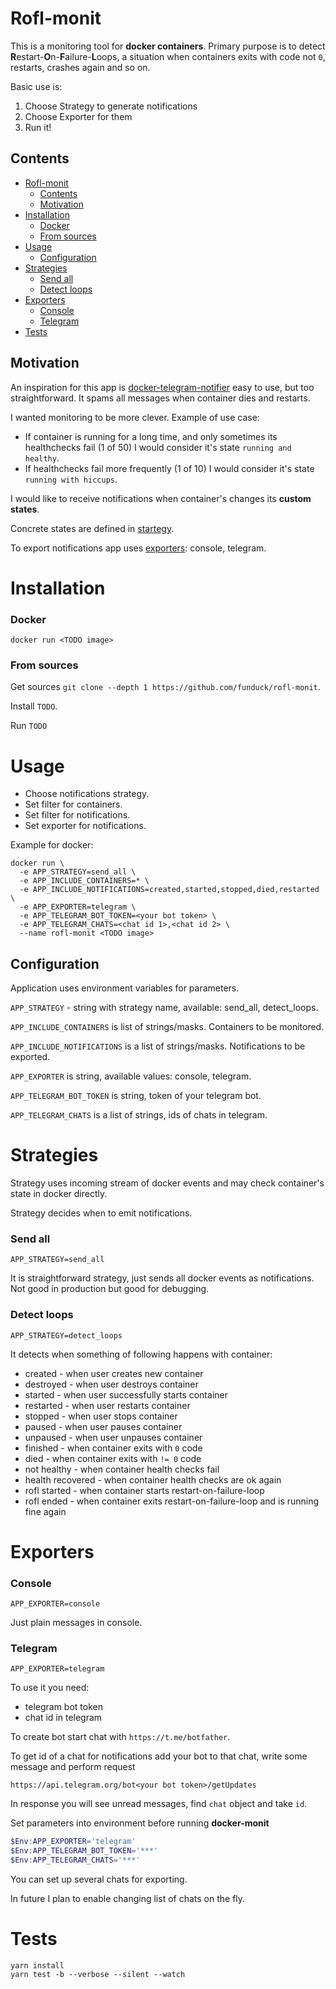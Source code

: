 # Rofl-monit

This is a monitoring tool for **docker containers**. Primary purpose is to detect **R**estart-**O**n-**F**ailure-**L**oops, a situation when containers exits with code not `0`, restarts, crashes again and so on.

Basic use is:
1. Choose Strategy to generate notifications
2. Choose Exporter for them
3. Run it!

## Contents
- [Rofl-monit](#rofl-monit)
  - [Contents](#contents)
  - [Motivation](#motivation)
- [Installation](#installation)
    - [Docker](#docker)
    - [From sources](#from-sources)
- [Usage](#usage)
  - [Configuration](#configuration)
- [Strategies](#strategies)
    - [Send all](#send-all)
    - [Detect loops](#detect-loops)
- [Exporters](#exporters)
    - [Console](#console)
    - [Telegram](#telegram)
- [Tests](#tests)

## Motivation
An inspiration for this app is [docker-telegram-notifier](https://github.com/arefaslani/docker-telegram-notifier) easy to use, but too straightforward. It spams all messages when container dies and restarts.

I wanted monitoring to be more clever.
Example of use case:
* If container is running for a long time, and only sometimes its healthchecks fail (1 of 50) I would consider it's state `running and healthy`.
* If healthchecks fail more frequently (1 of 10) I would consider it's state `running with hiccups`.

I would like to receive notifications when container's changes its **custom states**.

Concrete states are defined in [startegy](#strategies).

To export notifications app uses [exporters](#exporters): console, telegram.

# Installation
### Docker
`docker run <TODO image>`

### From sources
Get sources `git clone --depth 1 https://github.com/funduck/rofl-monit`.

Install `TODO`.

Run `TODO`

# Usage
* Choose notifications strategy.
* Set filter for containers.
* Set filter for notifications.
* Set exporter for notifications.

Example for docker:
```
docker run \
  -e APP_STRATEGY=send_all \
  -e APP_INCLUDE_CONTAINERS=* \
  -e APP_INCLUDE_NOTIFICATIONS=created,started,stopped,died,restarted \
  -e APP_EXPORTER=telegram \
  -e APP_TELEGRAM_BOT_TOKEN=<your bot token> \
  -e APP_TELEGRAM_CHATS=<chat id 1>,<chat id 2> \
  --name rofl-monit <TODO image>
```
## Configuration
Application uses environment variables for parameters.

`APP_STRATEGY` - string with strategy name, available: send_all, detect_loops.

`APP_INCLUDE_CONTAINERS` is list of strings/masks. Containers to be monitored.

`APP_INCLUDE_NOTIFICATIONS` is a list of strings/masks. Notifications to be exported.

`APP_EXPORTER` is string, available values: console, telegram.

`APP_TELEGRAM_BOT_TOKEN` is string, token of your telegram bot.

`APP_TELEGRAM_CHATS` is a list of strings, ids of chats in telegram.

# Strategies
Strategy uses incoming stream of docker events and may check container's state in docker directly.

Strategy decides when to emit notifications.
### Send all
`APP_STRATEGY=send_all`

It is straightforward strategy, just sends all docker events as notifications. Not good in production but good for debugging.

### Detect loops
`APP_STRATEGY=detect_loops`

It detects when something of following happens with container:
* created - when user creates new container
* destroyed - when user destroys container
* started - when user successfully starts container
* restarted - when user restarts container
* stopped - when user stops container
* paused - when user pauses container
* unpaused - when user unpauses container
* finished - when container exits with `0` code
* died - when container exits with `!= 0` code
* not healthy - when container health checks fail
* health recovered - when container health checks are ok again
* rofl started - when container starts restart-on-failure-loop
* rofl ended - when container exits restart-on-failure-loop and is running fine again

# Exporters
### Console
`APP_EXPORTER=console`

Just plain messages in console.
### Telegram
`APP_EXPORTER=telegram`

To use it you need:
* telegram bot token
* chat id in telegram

To create bot start chat with `https://t.me/botfather`.

To get id of a chat for notifications add your bot to that chat, write some message and perform request
```
https://api.telegram.org/bot<your bot token>/getUpdates
```
In response you will see unread messages, find `chat` object and take `id`.

Set parameters into environment before running **docker-monit**
```PowerShell
$Env:APP_EXPORTER='telegram'
$Env:APP_TELEGRAM_BOT_TOKEN='***'
$Env:APP_TELEGRAM_CHATS='***'
```
You can set up several chats for exporting.

In future I plan to enable changing list of chats on the fly.

# Tests
```
yarn install
yarn test -b --verbose --silent --watch
```
